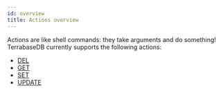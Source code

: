 ```yaml
---
id: overview
title: Actions overview
---
```

Actions are like shell commands: they take arguments and do something! TerrabaseDB currently supports the following actions: 

* [DEL](del)
* [GET](get)
* [SET](set)
* [UPDATE](update)